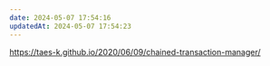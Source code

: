 ```yaml
---
date: 2024-05-07 17:54:16
updatedAt: 2024-05-07 17:54:23
---
```

https://taes-k.github.io/2020/06/09/chained-transaction-manager/